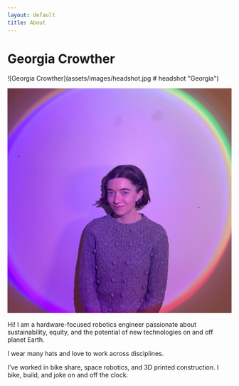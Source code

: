 ```yaml
---
layout: default
title: About
---
```

# Georgia Crowther

![Georgia Crowther](assets/images/headshot.jpg # headshot "Georgia")

<img src="assets/images/headshot.jpg" class="img-responsive" alt=""> </div>

Hi! I am a hardware-focused robotics engineer passionate about sustainability, equity, and the potential of new technologies on and off planet Earth. 

I wear many hats and love to work across disciplines.

I've worked in bike share, space robotics, and 3D printed construction. I bike, build, and joke on and off the clock.